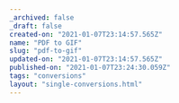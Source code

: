```yaml
---
_archived: false
_draft: false
created-on: "2021-01-07T23:14:57.565Z"
name: "PDF to GIF"
slug: "pdf-to-gif"
updated-on: "2021-01-07T23:14:57.565Z"
published-on: "2021-01-07T23:24:30.059Z"
tags: "conversions"
layout: "single-conversions.html"
---
```



